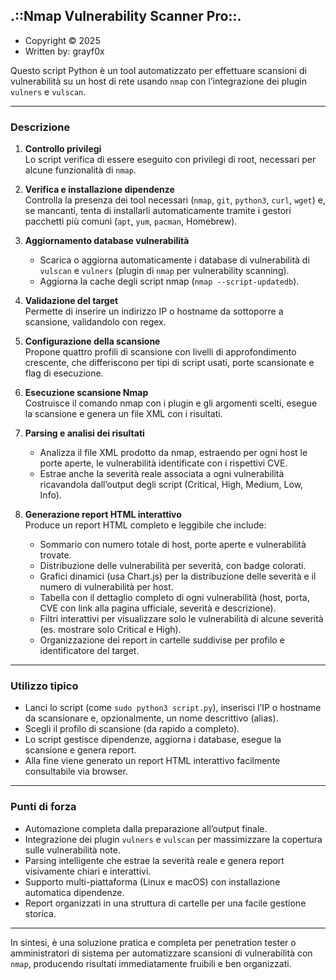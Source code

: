 .::Nmap Vulnerability Scanner Pro::.
------------------------------------
  - Copyright ©️ 2025
  - Written by: grayf0x    

Questo script Python è un tool automatizzato per effettuare scansioni di vulnerabilità su un host di rete usando `nmap` con l’integrazione dei plugin `vulners` e `vulscan`.    

***  

### Descrizione    

1. **Controllo privilegi**    
   Lo script verifica di essere eseguito con privilegi di root, necessari per alcune funzionalità di `nmap`.  

2. **Verifica e installazione dipendenze**    
   Controlla la presenza dei tool necessari (`nmap`, `git`, `python3`, `curl`, `wget`) e, se mancanti, tenta di installarli automaticamente tramite i gestori pacchetti più comuni (`apt`, `yum`, `pacman`, Homebrew).  

3. **Aggiornamento database vulnerabilità**    
   - Scarica o aggiorna automaticamente i database di vulnerabilità di `vulscan` e `vulners` (plugin di `nmap` per vulnerability scanning).  
   - Aggiorna la cache degli script nmap (`nmap --script-updatedb`).  

4. **Validazione del target**    
   Permette di inserire un indirizzo IP o hostname da sottoporre a scansione, validandolo con regex.  

5. **Configurazione della scansione**    
   Propone quattro profili di scansione con livelli di approfondimento crescente, che differiscono per tipi di script usati, porte scansionate e flag di esecuzione.  

6. **Esecuzione scansione Nmap**    
   Costruisce il comando nmap con i plugin e gli argomenti scelti, esegue la scansione e genera un file XML con i risultati.  

7. **Parsing e analisi dei risultati**    
   - Analizza il file XML prodotto da nmap, estraendo per ogni host le porte aperte, le vulnerabilità identificate con i rispettivi CVE.    
   - Estrae anche la severità reale associata a ogni vulnerabilità ricavandola dall’output degli script (Critical, High, Medium, Low, Info).  

8. **Generazione report HTML interattivo**    
   Produce un report HTML completo e leggibile che include:    
   - Sommario con numero totale di host, porte aperte e vulnerabilità trovate.    
   - Distribuzione delle vulnerabilità per severità, con badge colorati.    
   - Grafici dinamici (usa Chart.js) per la distribuzione delle severità e il numero di vulnerabilità per host.    
   - Tabella con il dettaglio completo di ogni vulnerabilità (host, porta, CVE con link alla pagina ufficiale, severità e descrizione).    
   - Filtri interattivi per visualizzare solo le vulnerabilità di alcune severità (es. mostrare solo Critical e High).    
   - Organizzazione dei report in cartelle suddivise per profilo e identificatore del target.  

***  

### Utilizzo tipico  

- Lanci lo script (come `sudo python3 script.py`), inserisci l’IP o hostname da scansionare e, opzionalmente, un nome descrittivo (alias).  
- Scegli il profilo di scansione (da rapido a completo).  
- Lo script gestisce dipendenze, aggiorna i database, esegue la scansione e genera report.  
- Alla fine viene generato un report HTML interattivo facilmente consultabile via browser.  

***  

### Punti di forza  

- Automazione completa dalla preparazione all’output finale.  
- Integrazione dei plugin `vulners` e `vulscan` per massimizzare la copertura sulle vulnerabilità note.  
- Parsing intelligente che estrae la severità reale e genera report visivamente chiari e interattivi.  
- Supporto multi-piattaforma (Linux e macOS) con installazione automatica dipendenze.  
- Report organizzati in una struttura di cartelle per una facile gestione storica.  

***  

In sintesi, è una soluzione pratica e completa per penetration tester o amministratori di sistema per automatizzare scansioni di vulnerabilità con `nmap`, producendo risultati immediatamente fruibili e ben organizzati. 
